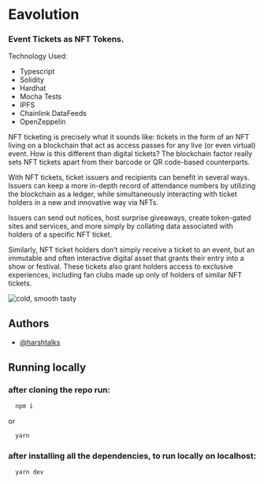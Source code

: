 
# Eavolution
### Event Tickets as NFT Tokens.

Technology Used:
- Typescript
- Solidity 
- Hardhat
- Mocha Tests 
- IPFS
- Chainlink DataFeeds
- OpenZeppelin

NFT ticketing is precisely what it sounds like: tickets in the form of an NFT living on a blockchain that act as access passes for any live (or even virtual) event. How is this different than digital tickets? The blockchain factor really sets NFT tickets apart from their barcode or QR code-based counterparts.

With NFT tickets, ticket issuers and recipients can benefit in several ways. Issuers can keep a more in-depth record of attendance numbers by utilizing the blockchain as a ledger, while simultaneously interacting with ticket holders in a new and innovative way via NFTs.

Issuers can send out notices, host surprise giveaways, create token-gated sites and services, and more simply by collating data associated with holders of a specific NFT ticket.

Similarly, NFT ticket holders don’t simply receive a ticket to an event, but an immutable and often interactive digital asset that grants their entry into a show or festival. These tickets also grant holders access to exclusive experiences, including fan clubs made up only of holders of similar NFT tickets.

![cold, smooth   tasty](https://user-images.githubusercontent.com/28556055/204245070-0db81902-8764-4730-baf5-033fad385415.png)


## Authors

- [@harshtalks](https://www.github.com/harshtalks)

## Running locally

### after cloning the repo run: 

```bash
  npm i
```
or

```bash
  yarn
```

### after installing all the dependencies, to run locally on localhost:

```bash
  yarn dev
```
